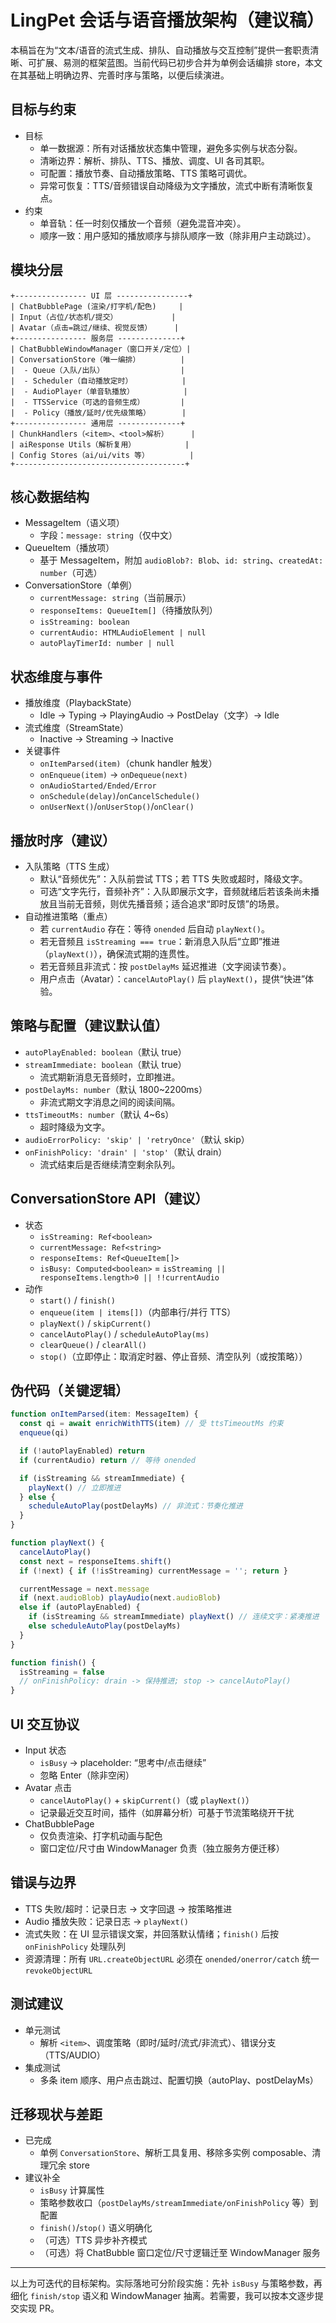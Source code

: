 # LingPet 会话与语音播放架构（建议稿）

本稿旨在为“文本/语音的流式生成、排队、自动播放与交互控制”提供一套职责清晰、可扩展、易测的框架蓝图。当前代码已初步合并为单例会话编排 store，本文在其基础上明确边界、完善时序与策略，以便后续演进。

## 目标与约束
- 目标
  - 单一数据源：所有对话播放状态集中管理，避免多实例与状态分裂。
  - 清晰边界：解析、排队、TTS、播放、调度、UI 各司其职。
  - 可配置：播放节奏、自动播放策略、TTS 策略可调优。
  - 异常可恢复：TTS/音频错误自动降级为文字播放，流式中断有清晰恢复点。
- 约束
  - 单音轨：任一时刻仅播放一个音频（避免混音冲突）。
  - 顺序一致：用户感知的播放顺序与排队顺序一致（除非用户主动跳过）。

## 模块分层
```
+---------------- UI 层 ----------------+
| ChatBubblePage (渲染/打字机/配色)     |
| Input（占位/状态机/提交）            |
| Avatar（点击=跳过/继续、视觉反馈）     |
+---------------- 服务层 --------------+
| ChatBubbleWindowManager（窗口开关/定位）|
| ConversationStore（唯一编排）         |
|  - Queue（入队/出队）                 |
|  - Scheduler（自动播放定时）           |
|  - AudioPlayer（单音轨播放）           |
|  - TTSService（可选的音频生成）        |
|  - Policy（播放/延时/优先级策略）       |
+---------------- 通用层 --------------+
| ChunkHandlers（<item>、<tool>解析）     |
| aiResponse Utils（解析复用）           |
| Config Stores（ai/ui/vits 等）         |
+--------------------------------------+
```

## 核心数据结构
- MessageItem（语义项）
  - 字段：`message: string`（仅中文）
- QueueItem（播放项）
  - 基于 MessageItem，附加 `audioBlob?: Blob`、`id: string`、`createdAt: number`（可选）
- ConversationStore（单例）
  - `currentMessage: string`（当前展示）
  - `responseItems: QueueItem[]`（待播放队列）
  - `isStreaming: boolean`
  - `currentAudio: HTMLAudioElement | null`
  - `autoPlayTimerId: number | null`

## 状态维度与事件
- 播放维度（PlaybackState）
  - Idle -> Typing -> PlayingAudio -> PostDelay（文字）-> Idle
- 流式维度（StreamState）
  - Inactive -> Streaming -> Inactive
- 关键事件
  - `onItemParsed(item)`（chunk handler 触发）
  - `onEnqueue(item)` -> `onDequeue(next)`
  - `onAudioStarted/Ended/Error`
  - `onSchedule(delay)`/`onCancelSchedule()`
  - `onUserNext()`/`onUserStop()`/`onClear()`

## 播放时序（建议）
- 入队策略（TTS 生成）
  - 默认“音频优先”：入队前尝试 TTS；若 TTS 失败或超时，降级文字。
  - 可选“文字先行，音频补齐”：入队即展示文字，音频就绪后若该条尚未播放且当前无音频，则优先播音频；适合追求“即时反馈”的场景。
- 自动推进策略（重点）
  - 若 `currentAudio` 存在：等待 `onended` 后自动 `playNext()`。
  - 若无音频且 `isStreaming === true`：新消息入队后“立即”推进（`playNext()`），确保流式期的连贯性。
  - 若无音频且非流式：按 `postDelayMs` 延迟推进（文字阅读节奏）。
  - 用户点击（Avatar）：`cancelAutoPlay()` 后 `playNext()`，提供“快进”体验。

## 策略与配置（建议默认值）
- `autoPlayEnabled: boolean`（默认 true）
- `streamImmediate: boolean`（默认 true）
  - 流式期新消息无音频时，立即推进。
- `postDelayMs: number`（默认 1800~2200ms）
  - 非流式期文字消息之间的阅读间隔。
- `ttsTimeoutMs: number`（默认 4~6s）
  - 超时降级为文字。
- `audioErrorPolicy: 'skip' | 'retryOnce'`（默认 skip）
- `onFinishPolicy: 'drain' | 'stop'`（默认 drain）
  - 流式结束后是否继续清空剩余队列。

## ConversationStore API（建议）
- 状态
  - `isStreaming: Ref<boolean>`
  - `currentMessage: Ref<string>`
  - `responseItems: Ref<QueueItem[]>`
  - `isBusy: Computed<boolean>` = `isStreaming || responseItems.length>0 || !!currentAudio`
- 动作
  - `start()` / `finish()`
  - `enqueue(item | items[])`（内部串行/并行 TTS）
  - `playNext()` / `skipCurrent()`
  - `cancelAutoPlay()` / `scheduleAutoPlay(ms)`
  - `clearQueue()` / `clearAll()`
  - `stop()`（立即停止：取消定时器、停止音频、清空队列（或按策略））

## 伪代码（关键逻辑）
```ts
function onItemParsed(item: MessageItem) {
  const qi = await enrichWithTTS(item) // 受 ttsTimeoutMs 约束
  enqueue(qi)

  if (!autoPlayEnabled) return
  if (currentAudio) return // 等待 onended

  if (isStreaming && streamImmediate) {
    playNext() // 立即推进
  } else {
    scheduleAutoPlay(postDelayMs) // 非流式：节奏化推进
  }
}

function playNext() {
  cancelAutoPlay()
  const next = responseItems.shift()
  if (!next) { if (!isStreaming) currentMessage = ''; return }

  currentMessage = next.message
  if (next.audioBlob) playAudio(next.audioBlob)
  else if (autoPlayEnabled) {
    if (isStreaming && streamImmediate) playNext() // 连续文字：紧凑推进
    else scheduleAutoPlay(postDelayMs)
  }
}

function finish() {
  isStreaming = false
  // onFinishPolicy: drain -> 保持推进; stop -> cancelAutoPlay()
}
```

## UI 交互协议
- Input 状态
  - `isBusy` -> placeholder: “思考中/点击继续”
  - 忽略 Enter（除非空闲）
- Avatar 点击
  - `cancelAutoPlay()` + `skipCurrent()`（或 `playNext()`）
  - 记录最近交互时间，插件（如屏幕分析）可基于节流策略绕开干扰
- ChatBubblePage
  - 仅负责渲染、打字机动画与配色
  - 窗口定位/尺寸由 WindowManager 负责（独立服务方便迁移）

## 错误与边界
- TTS 失败/超时：记录日志 -> 文字回退 -> 按策略推进
- Audio 播放失败：记录日志 -> `playNext()`
- 流式失败：在 UI 显示错误文案，并回落默认情绪；`finish()` 后按 `onFinishPolicy` 处理队列
- 资源清理：所有 `URL.createObjectURL` 必须在 `onended/onerror/catch` 统一 `revokeObjectURL`

## 测试建议
- 单元测试
  - 解析 `<item>`、调度策略（即时/延时/流式/非流式）、错误分支（TTS/AUDIO）
- 集成测试
  - 多条 item 顺序、用户点击跳过、配置切换（autoPlay、postDelayMs）

## 迁移现状与差距
- 已完成
  - 单例 `ConversationStore`、解析工具复用、移除多实例 composable、清理冗余 store
- 建议补全
  - `isBusy` 计算属性
  - 策略参数收口（`postDelayMs/streamImmediate/onFinishPolicy` 等）到配置
  - `finish()`/`stop()` 语义明确化
  - （可选）TTS 异步补齐模式
  - （可选）将 ChatBubble 窗口定位/尺寸逻辑迁至 WindowManager 服务

---

以上为可迭代的目标架构。实际落地可分阶段实施：先补 `isBusy` 与策略参数，再细化 `finish/stop` 语义和 WindowManager 抽离。若需要，我可以按本文逐步提交实现 PR。
